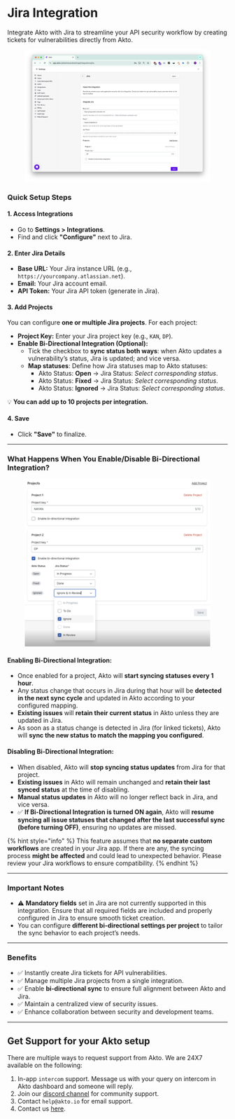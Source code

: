 # Jira Integration

Integrate Akto with Jira to streamline your API security workflow by creating tickets for vulnerabilities directly from Akto.

<figure><img src="../../.gitbook/assets/image (98).png" alt=""><figcaption></figcaption></figure>

### Quick Setup Steps

#### 1. Access Integrations

* Go to **Settings > Integrations**.
* Find and click **"Configure"** next to Jira.

#### 2. Enter Jira Details

* **Base URL:** Your Jira instance URL (e.g., `https://yourcompany.atlassian.net`).
* **Email:** Your Jira account email.
* **API Token:** Your Jira API token (generate in Jira).

#### 3. Add Projects

You can configure **one or multiple Jira projects**. For each project:

* **Project Key:** Enter your Jira project key (e.g., `KAN`, `DP`).
* **Enable Bi-Directional Integration (Optional):**
  * Tick the checkbox to **sync status both ways**: when Akto updates a vulnerability’s status, Jira is updated; and vice versa.
  * **Map statuses**: Define how Jira statuses map to Akto statuses:
    * Akto Status: **Open** → Jira Status: _Select corresponding status_.
    * Akto Status: **Fixed** → Jira Status: _Select corresponding status_.
    * Akto Status: **Ignored** → Jira Status: _Select corresponding status_.

💡 **You can add up to 10 projects per integration.**

#### 4. Save

* Click **"Save"** to finalize.

***

### What Happens When You Enable/Disable Bi-Directional Integration?

<figure><img src="../../.gitbook/assets/image (3).png" alt=""><figcaption></figcaption></figure>

#### Enabling Bi-Directional Integration:

* Once enabled for a project, Akto will **start syncing statuses every 1 hour**.
* Any status change that occurs in Jira during that hour will be **detected in the next sync cycle** and updated in Akto according to your configured mapping.
* **Existing issues** will **retain their current status** in Akto unless they are updated in Jira.
* As soon as a status change is detected in Jira (for linked tickets), Akto will **sync the new status to match the mapping you configured**.

#### Disabling Bi-Directional Integration:

* When disabled, Akto will **stop syncing status updates** from Jira for that project.
* **Existing issues** in Akto will remain unchanged and **retain their last synced status** at the time of disabling.
* **Manual status updates** in Akto will no longer reflect back in Jira, and vice versa.
* ✅ **If Bi-Directional Integration is turned ON again**, Akto will **resume syncing all issue statuses that changed after the last successful sync (before turning OFF)**, ensuring no updates are missed.

{% hint style="info" %}
This feature assumes that **no separate custom workflows** are created in your Jira app. If there are any, the syncing process **might be affected** and could lead to unexpected behavior. Please review your Jira workflows to ensure compatibility.
{% endhint %}

***

### Important Notes

* ⚠️ **Mandatory fields** set in Jira are not currently supported in this integration. Ensure that all required fields are included and properly configured in Jira to ensure smooth ticket creation.
* You can configure **different bi-directional settings per project** to tailor the sync behavior to each project’s needs.

***

### Benefits

* ✅ Instantly create Jira tickets for API vulnerabilities.
* ✅ Manage multiple Jira projects from a single integration.
* ✅ Enable **bi-directional sync** to ensure full alignment between Akto and Jira.
* ✅ Maintain a centralized view of security issues.
* ✅ Enhance collaboration between security and development teams.

***

## Get Support for your Akto setup

There are multiple ways to request support from Akto. We are 24X7 available on the following:

1. In-app `intercom` support. Message us with your query on intercom in Akto dashboard and someone will reply.
2. Join our [discord channel](https://www.akto.io/community) for community support.
3. Contact `help@akto.io` for email support.
4. Contact us [here](https://www.akto.io/contact-us).
